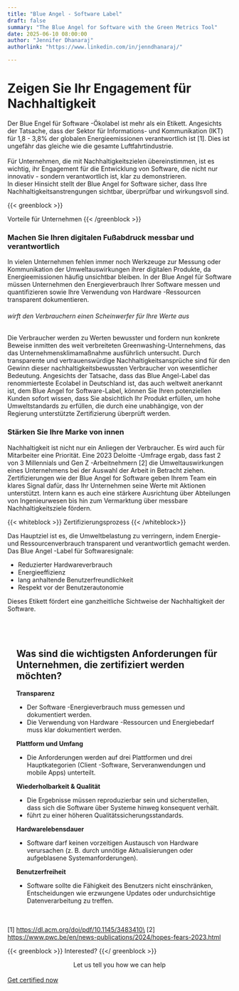 ```yaml
---
title: "Blue Angel - Software Label"
draft: false
summary: "The Blue Angel for Software with the Green Metrics Tool"
date: 2025-06-10 08:00:00
author: "Jennifer Dhanaraj"
authorlink: "https://www.linkedin.com/in/jenndhanaraj/"

---
```


# Zeigen Sie Ihr Engagement für Nachhaltigkeit

Der Blue Engel für Software -Ökolabel ist mehr als ein Etikett. Angesichts der Tatsache, dass der Sektor für Informations- und Kommunikation (IKT) für 1,8 - 3,8% der globalen Energieemissionen verantwortlich ist [1]. Dies ist ungefähr das gleiche wie die gesamte Luftfahrtindustrie. \
\
Für Unternehmen, die mit Nachhaltigkeitszielen übereinstimmen, ist es wichtig, ihr Engagement für die Entwicklung von Software, die nicht nur innovativ - sondern verantwortlich ist, klar zu demonstrieren. \
In dieser Hinsicht stellt der Blue Angel for Software sicher, dass Ihre Nachhaltigkeitsanstrengungen sichtbar, überprüfbar und wirkungsvoll sind.

{{< greenblock >}}

Vorteile für Unternehmen
{{< /greenblock >}}

### Machen Sie Ihren digitalen Fußabdruck messbar und verantwortlich

In vielen Unternehmen fehlen immer noch Werkzeuge zur Messung oder Kommunikation der Umweltauswirkungen ihrer digitalen Produkte, da Energieemissionen häufig unsichtbar bleiben. In der Blue Angel für Software müssen Unternehmen den Energieverbrauch Ihrer Software messen und quantifizieren sowie Ihre Verwendung von Hardware -Ressourcen transparent dokumentieren.

###### wirft den Verbrauchern einen Scheinwerfer für Ihre Werte aus

Die Verbraucher werden zu Werten bewusster und fordern nun konkrete Beweise inmitten des weit verbreiteten Greenwashing-Unternehmens, das das Unternehmensklimamaßnahme ausführlich untersucht. Durch transparente und vertrauenswürdige Nachhaltigkeitsansprüche sind für den Gewinn dieser nachhaltigkeitsbewussten Verbraucher von wesentlicher Bedeutung. Angesichts der Tatsache, dass das Blue Angel-Label das renommierteste Ecolabel in Deutschland ist, das auch weltweit anerkannt ist, dem Blue Angel for Software-Label, können Sie Ihren potenziellen Kunden sofort wissen, dass Sie absichtlich Ihr Produkt erfüllen, um hohe Umweltstandards zu erfüllen, die durch eine unabhängige, von der Regierung unterstützte Zertifizierung überprüft werden.

### Stärken Sie Ihre Marke von innen

Nachhaltigkeit ist nicht nur ein Anliegen der Verbraucher. Es wird auch für Mitarbeiter eine Priorität. Eine 2023 Deloitte -Umfrage ergab, dass fast 2 von 3 Millennials und Gen Z -Arbeitnehmern [2] die Umweltauswirkungen eines Unternehmens bei der Auswahl der Arbeit in Betracht ziehen. Zertifizierungen wie der Blue Angel for Software geben Ihrem Team ein klares Signal dafür, dass Ihr Unternehmen seine Werte mit Aktionen unterstützt. Intern kann es auch eine stärkere Ausrichtung über Abteilungen von Ingenieurwesen bis hin zum Vermarktung über messbare Nachhaltigkeitsziele fördern.


{{< whiteblock >}}
Zertifizierungsprozess
{{< /whiteblock>}}


Das Hauptziel ist es, die Umweltbelastung zu verringern, indem Energie- und Ressourcenverbrauch transparent und verantwortlich gemacht werden. Das Blue Angel -Label für Softwaresignale:
- Reduzierter Hardwareverbrauch
- Energieeffizienz
- lang anhaltende Benutzerfreundlichkeit
- Respekt vor der Benutzerautonomie

Dieses Etikett fördert eine ganzheitliche Sichtweise der Nachhaltigkeit der Software.

<br>

<div id = "infobox" style = "border: 1px fest #333; padding: 20px; margin-bottom: 10px;">

## Was sind die wichtigsten Anforderungen für Unternehmen, die zertifiziert werden möchten?

**Transparenz**
- Der Software -Energieverbrauch muss gemessen und dokumentiert werden.
- Die Verwendung von Hardware -Ressourcen und Energiebedarf muss klar dokumentiert werden.

**Plattform und Umfang**
- Die Anforderungen werden auf drei Plattformen und drei Hauptkategorien (Client -Software, Serveranwendungen und mobile Apps) unterteilt.

**Wiederholbarkeit & Qualität**
- Die Ergebnisse müssen reproduzierbar sein und sicherstellen, dass sich die Software über Systeme hinweg konsequent verhält.
- führt zu einer höheren Qualitätssicherungsstandards.

**Hardwarelebensdauer**
- Software darf keinen vorzeitigen Austausch von Hardware verursachen (z. B. durch unnötige Aktualisierungen oder aufgeblasene Systemanforderungen).

**Benutzerfreiheit**
- Software sollte die Fähigkeit des Benutzers nicht einschränken, Entscheidungen wie erzwungene Updates oder undurchsichtige Datenverarbeitung zu treffen.

</div>

[1] https://dl.acm.org/doi/pdf/10.1145/3483410\
[2] https://www.pwc.be/en/news-publications/2024/hopes-fears-2023.html

{{< greenblock >}}
Interested?
{{</ greenblock >}}

<center>
Let us tell you how we can help
</center>
<br>

<div class="btn-one">
    <a href="/services/blauer-engel"><span>Get certified now</span></a>
</div>


